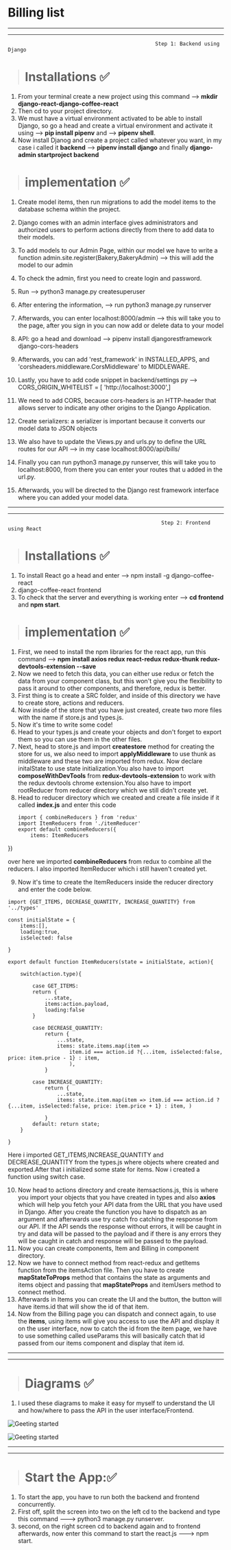 <h1> Billing list </h1> 




******
******
 
                                                    Step 1: Backend using Django


 >## <h1>Installations ✅ </h1>

1) From  your terminal create a new project using this command -->  **mkdir django-react-django-coffee-react**
2) Then cd to your project directory.
3) We must have a virtual environment activated to be able to install Django, so go a head and create a virtual environment and activate it using --> **pip install pipenv** and  --> **pipenv shell**.
4) Now install Djanog and create a project called whatever you want, in my case i called it **backend** --> **pipenv install django** and finally **django-admin startproject backend**







>## <h1>implementation ✅ </h1>
1)  Create model items, then run migrations to add the model items to the database schema within the project.
2)   Django comes with an admin interface gives administrators and authorized users to perform actions directly from there to add data to their models.
3)    To add models to our Admin Page, within our model we have to write a function admin.site.register(Bakery,BakeryAdmin) --> this will add the model to our admin
4)  To check the admin, first you need to create login and password.
5)  Run --> python3 manage.py createsuperuser
6)  After entering the information, --> run python3 manage.py runserver
7)   Afterwards, you can enter localhost:8000/admin --> this will take you to the page, after you sign in you can now add or delete data to your model 
8)    API: go a head and download --> pipenv install djangorestframework django-cors-headers
9)    Afterwards, you can add 'rest_framework' in INSTALLED_APPS, and 'corsheaders.middleware.CorsMiddleware' to MIDDLEWARE.
10)    Lastly, you have to add code snippet in backend/settings py --> CORS_ORIGIN_WHITELIST = [
    'http://localhost:3000',] 

11) We need to add CORS, because cors-headers is an HTTP-header that allows server to indicate any other origins to the Django Application. 
12) Create serializers: a serializer is important because it converts our model data to JSON objects 
13) We also have to update the Views.py and urls.py to define the URL routes for our API --> in my case  localhost:8000/api/bills/
14) Finally you can run python3 manage.py runserver, this will take you to localhost:8000, from there you can enter your routes that u added in the url.py.
15) Afterwards, you will be directed to the Django rest framework interface where you can added your model data. 
******
******

                                                      Step 2: Frontend using React




 >## <h1>Installations ✅ </h1>

 1) To install React go a head and enter --> npm install -g django-coffee-react
 2) django-coffee-react frontend
 3) To check that the server and everything is working enter --> **cd frontend** and **npm start**. 



>## <h1>implementation ✅ </h1>
1) First, we need to install the npm libraries for the react app, run this command   --> **npm install axios redux react-redux redux-thunk redux-devtools-extension --save**
2) Now we need to fetch this data, you can either use redux or fetch the data from your component class, but this won't give you the flexibility to pass it around to other components, and therefore, redux is better.
3) First thing is to create a SRC folder, and inside of this directory we have to create store, actions and reducers.
4) Now inside of the store that you have just created, create two more files with the name if store.js and types.js.
5) Now it's time to write some code! 
6) Head to your types.js and create your objects and don't forget to export them so you can use them in the other files.
7) Next, head to store.js and import **createstore** method for creating the store for us, we also need to import **applyMiddleware** to use thunk as middleware and these two are imported from redux. Now declare initalState to use state initialization.You also have to import **composeWithDevTools** from **redux-devtools-extension** to work with the redux devtools chrome extension.You also have to import rootReducer from reducer directory which we still didn't create yet.
8) Head to reducer directory which we created and create a file inside if it called **index.js** and enter this code 
   ```
   import { combineReducers } from 'redux'
   import ItemReducers from './itemReducer'
   export default combineReducers({
       items: ItemReducers
})

over here we imported **combineReducers** from redux to combine all the reducers. I also imported ItemReducer which i still haven't created yet.

9) Now it's time to create the ItemReducers inside the reducer directory and enter the code below.
```
import {GET_ITEMS, DECREASE_QUANTITY, INCREASE_QUANTITY} from '../types'

const initialState = {
    items:[],
    loading:true,
    isSelected: false
    
}

export default function ItemReducers(state = initialState, action){

    switch(action.type){

        case GET_ITEMS:
        return {
            ...state,
            items:action.payload,
            loading:false
        }

        case DECREASE_QUANTITY:
            return {
                ...state,
                items: state.items.map(item =>
                    item.id === action.id ?{...item, isSelected:false, price: item.price - 1} : item,
                    ),
            }

        case INCREASE_QUANTITY:
            return {
                ...state,
                items: state.item.map(item => item.id === action.id ? {...item, isSelected:false, price: item.price + 1} : item, )

            }
        default: return state;
    }

}
```
Here i imported GET_ITEMS,INCREASE_QUANTITY and DECREASE_QUANTITY from the types.js where objects where created and exported.After that i initialized some state for items. Now i created a function using switch case. 

10) Now head to actions directory and create itemsactions.js, this is where you import your objects that you have created in types and also **axios** which will help you fetch your API data from the URL that you have used in Django. After you create the function you have to dispatch as an argument and afterwards use try catch fro catching the response from our API. If the API sends the response without errors, it will be caught in try and data will be passed to the payload and if there is any errors they will be caught in catch and response will be passed to the payload.
11) Now you can create components, Item and Billing in component directory.
12) Now we have to connect method from react-redux and getItems function from the itemsAction file. Then you have to create **mapStateToProps** method that contains the state as arguments and items object and passing that **mapStateProps** and itemUsers method to connect method.
13) Afterwards in Items you can create the UI and the button, the button will have items.id that will show the id of that item.
14) Now from the Billing page you can dispatch and connect again, to use the **items**, using items will give you access to use the API and display it on the user interface, now to catch the id from the item page, we have to use something called useParams this will basically catch that id passed from our items component and display that item id.


****
****

>## <h1>Diagrams ✅ </h1>
1) I used these diagrams to make it easy for myself to understand the UI and how/where to pass the API in the user interface/Frontend. 

![Geeting started](Billing.png)

![Geeting started](HomePage.png) 








****
****
>## <h1>Start the App:✅ </h1>
1) To start the app, you have to run both the backend and frontend concurrently.
2) First off, split the screen into two on the left cd to the backend and type this command ---> python3 manage.py runserver.
3) second, on the right screen cd to backend again and to frontend afterwards, now enter this command to start the react.js ---> npm start.




